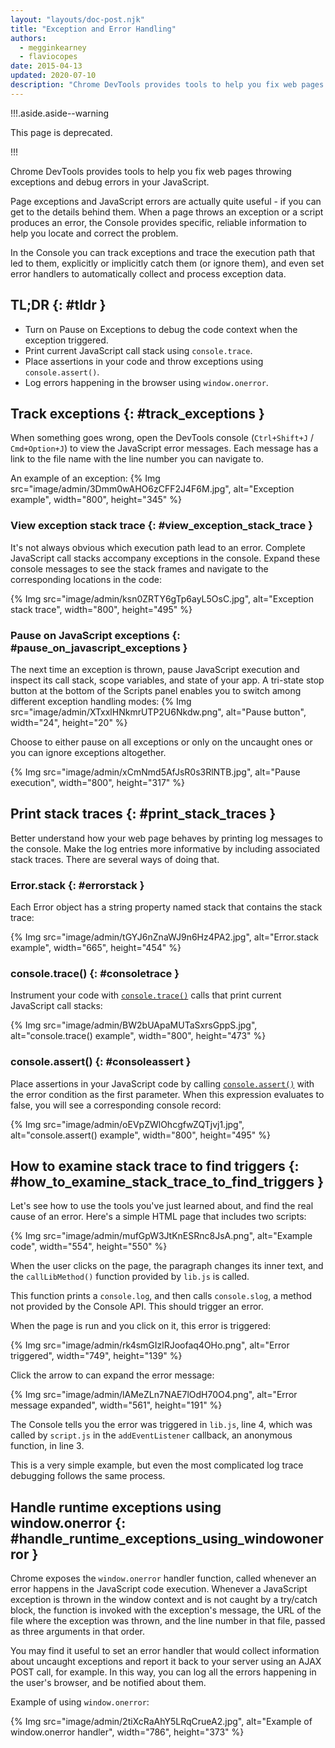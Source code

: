 ```yaml
---
layout: "layouts/doc-post.njk"
title: "Exception and Error Handling"
authors:
  - megginkearney
  - flaviocopes
date: 2015-04-13
updated: 2020-07-10
description: "Chrome DevTools provides tools to help you fix web pages throwing exceptions and debug errors in your JavaScript."
---
```


!!!.aside.aside--warning

This page is deprecated.

!!!

Chrome DevTools provides tools to help you fix web pages throwing exceptions and debug errors in
your JavaScript.

Page exceptions and JavaScript errors are actually quite useful - if you can get to the details
behind them. When a page throws an exception or a script produces an error, the Console provides
specific, reliable information to help you locate and correct the problem.

In the Console you can track exceptions and trace the execution path that led to them, explicitly or
implicitly catch them (or ignore them), and even set error handlers to automatically collect and
process exception data.

## TL;DR {: #tldr }

- Turn on Pause on Exceptions to debug the code context when the exception triggered.
- Print current JavaScript call stack using `console.trace`.
- Place assertions in your code and throw exceptions using `console.assert()`.
- Log errors happening in the browser using `window.onerror`.

## Track exceptions {: #track_exceptions }

When something goes wrong, open the DevTools console (`Ctrl+Shift+J` / `Cmd+Option+J`) to view the
JavaScript error messages. Each message has a link to the file name with the line number you can
navigate to.

An example of an exception:
{% Img src="image/admin/3Dmm0wAHO6zCFF2J4F6M.jpg", alt="Exception example", width="800", height="345" %}

### View exception stack trace {: #view_exception_stack_trace }

It's not always obvious which execution path lead to an error. Complete JavaScript call stacks
accompany exceptions in the console. Expand these console messages to see the stack frames and
navigate to the corresponding locations in the code:

{% Img src="image/admin/ksn0ZRTY6gTp6ayL5OsC.jpg", alt="Exception stack trace", width="800", height="495" %}

### Pause on JavaScript exceptions {: #pause_on_javascript_exceptions }

The next time an exception is thrown, pause JavaScript execution and inspect its call stack, scope
variables, and state of your app. A tri-state stop button at the bottom of the Scripts panel enables
you to switch among different exception handling modes:
{% Img src="image/admin/XTxxlHNkmrUTP2U6Nkdw.png", alt="Pause button", width="24", height="20" %}

Choose to either pause on all exceptions or only on the uncaught ones or you can ignore exceptions
altogether.

{% Img src="image/admin/xCmNmd5AfJsR0s3RlNTB.jpg", alt="Pause execution", width="800", height="317" %}

## Print stack traces {: #print_stack_traces }

Better understand how your web page behaves by printing log messages to the console. Make the log
entries more informative by including associated stack traces. There are several ways of doing that.

### Error.stack {: #errorstack }

Each Error object has a string property named stack that contains the stack trace:

{% Img src="image/admin/tGYJ6nZnaWJ9n6Hz4PA2.jpg", alt="Error.stack example", width="665", height="454" %}

### console.trace() {: #consoletrace }

Instrument your code with [`console.trace()`][1] calls that print current JavaScript call stacks:

{% Img src="image/admin/BW2bUApaMUTaSxrsGppS.jpg", alt="console.trace() example", width="800", height="473" %}

### console.assert() {: #consoleassert }

Place assertions in your JavaScript code by calling [`console.assert()`][2] with the error condition
as the first parameter. When this expression evaluates to false, you will see a corresponding
console record:

{% Img src="image/admin/oEVpZWlOhcgfwZQTjvj1.jpg", alt="console.assert() example", width="800", height="495" %}

## How to examine stack trace to find triggers {: #how_to_examine_stack_trace_to_find_triggers }

Let's see how to use the tools you've just learned about, and find the real cause of an error.
Here's a simple HTML page that includes two scripts:

{% Img src="image/admin/mufGpW3JtKnESRnc8JsA.png", alt="Example code", width="554", height="550" %}

When the user clicks on the page, the paragraph changes its inner text, and the `callLibMethod()`
function provided by `lib.js` is called.

This function prints a `console.log`, and then calls `console.slog`, a method not provided by the
Console API. This should trigger an error.

When the page is run and you click on it, this error is triggered:

{% Img src="image/admin/rk4smGIzlRJoofaq4OHo.png", alt="Error triggered", width="749", height="139" %}

Click the arrow to can expand the error message:

{% Img src="image/admin/lAMeZLn7NAE7lOdH70O4.png", alt="Error message expanded", width="561", height="191" %}

The Console tells you the error was triggered in `lib.js`, line 4, which was called by `script.js`
in the `addEventListener` callback, an anonymous function, in line 3.

This is a very simple example, but even the most complicated log trace debugging follows the same
process.

## Handle runtime exceptions using window.onerror {: #handle_runtime_exceptions_using_windowonerror }

Chrome exposes the `window.onerror` handler function, called whenever an error happens in the
JavaScript code execution. Whenever a JavaScript exception is thrown in the window context and is
not caught by a try/catch block, the function is invoked with the exception's message, the URL of
the file where the exception was thrown, and the line number in that file, passed as three arguments
in that order.

You may find it useful to set an error handler that would collect information about uncaught
exceptions and report it back to your server using an AJAX POST call, for example. In this way, you
can log all the errors happening in the user's browser, and be notified about them.

Example of using `window.onerror`:

{% Img src="image/admin/2tiXcRaAhY5LRqCrueA2.jpg", alt="Example of window.onerror handler", width="786", height="373" %}

[1]:
  https://developers.google.com/web/tools/chrome-devtools/console/console-reference#consoletraceobject
[2]:
  https://developers.google.com/web/tools/chrome-devtools/console/console-reference#consoleassertexpression-object
